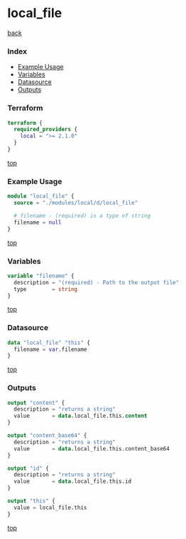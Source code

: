 # local_file

[back](../local.md)

### Index

- [Example Usage](#example-usage)
- [Variables](#variables)
- [Datasource](#datasource)
- [Outputs](#outputs)

### Terraform

```terraform
terraform {
  required_providers {
    local = ">= 2.1.0"
  }
}
```

[top](#index)

### Example Usage

```terraform
module "local_file" {
  source = "./modules/local/d/local_file"

  # filename - (required) is a type of string
  filename = null
}
```

[top](#index)

### Variables

```terraform
variable "filename" {
  description = "(required) - Path to the output file"
  type        = string
}
```

[top](#index)

### Datasource

```terraform
data "local_file" "this" {
  filename = var.filename
}
```

[top](#index)

### Outputs

```terraform
output "content" {
  description = "returns a string"
  value       = data.local_file.this.content
}

output "content_base64" {
  description = "returns a string"
  value       = data.local_file.this.content_base64
}

output "id" {
  description = "returns a string"
  value       = data.local_file.this.id
}

output "this" {
  value = local_file.this
}
```

[top](#index)